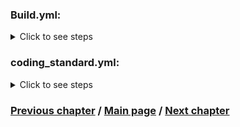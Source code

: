 ### Build.yml:
<details>
   <summary>Click to see steps</summary>

```yaml
- uses: actions/checkout@v3
```

   1. Setup PHP
      <details>
         <summary>Click for code</summary>
   
      ```YML
           -
              name: Setup PHP
              uses: shivammathur/setup-php@v2
              with:
                php-version: "${{ matrix.php }}"
                extensions: intl
                tools: flex, symfony
                coverage: none
      ```
      </details>
   
   2. Setup Node
      <details>
         <summary>Click for code</summary>
   
      ```YML
          -
            name: Setup Node
            uses: actions/setup-node@v4
            with:
              node-version: "${{ matrix.node }}"
      ```
      </details>
   
   3. Shutdown default MySQL
       <details>
         <summary>Click for code</summary>
   
      ```YML
          -
            name: Shutdown default MySQL
            run: sudo service mysql stop
      ```
      </details>
   
   4. Setup MySQL
      <details>
         <summary>Click for code</summary>
   
      ```YML
          -
            name: Setup MySQL
            uses: mirromutth/mysql-action@v1.1
            with:
              mysql version: "${{ matrix.mysql }}"
              mysql root password: "root"
      ```
      </details>
   
   5. Output PHP version for Symfony CLI
      <details>
         <summary>Click for code</summary>
   
      ```YML
          -
            name: Output PHP version for Symfony CLI
            run: php -v | head -n 1 | awk '{ print $2 }' > .php-version
      ```
      </details>

   6. Install certificates
      <details>
         <summary>Click for code</summary>
   
      ```YML
          -
            name: Install certificates
            run: symfony server:ca:install
      ```
      </details>
   
   7. Run Chrome Headless
      <details>
         <summary>Click for code</summary>
   
      ```YML
         -
            name: Run Chrome Headless
            run: google-chrome-stable --enable-automation --disable-background-networking --no-default-browser-check --no-first-run --disable-popup-blocking --disable-default-apps --allow-insecure-localhost --disable-translate --disable-extensions --no-sandbox --enable-features=Metal --headless --remote-debugging-port=9222 --window-size=2880,1800 --proxy-server='direct://' --proxy-bypass-list='*' http://127.0.0.1 > /dev/null 2>&1 &
      ```
      </details>
   
   8. Run webserver
      <details>
         <summary>Click for code</summary>
   
      ```YML
          -
            name: Run webserver
            run: (cd tests/Application && symfony server:start --port=8080 --dir=public --daemon)
      ```
      </details>

   9. Get Composer cache directory
      <details>
         <summary>Click for code</summary>
   
      ```YML
           -
             name: Get Composer cache directory
             id: composer-cache
             run: echo "dir=$(composer config cache-files-dir)" >> $GITHUB_OUTPUT
      ```
      </details>
   
   10. Cache Composer
       <details>
          <summary>Click for code</summary>
   
       ```YML
           -
             name: Cache Composer
             uses: actions/cache@v4
             with:
               path: ${{ steps.composer-cache.outputs.dir }}
               key: ${{ runner.os }}-php-${{ matrix.php }}-composer-${{ hashFiles('**/composer.json **/composer.lock') }}
               restore-keys: |
                  ${{ runner.os }}-php-${{ matrix.php }}-composer-
       ```
       </details>
   
   11. Restrict Sylius version
       <details>
          <summary>Click for code</summary>
   
       ```YML
           -
             name: Restrict Sylius version
             if: matrix.sylius != ''
             run: composer require "sylius/sylius:${{ matrix.sylius }}" --no-update --no-scripts --no-interaction
   
       ```
       </details>
   
   12. Install PHP dependencies
       <details>
          <summary>Click for code</summary>
   
       ```YML
           -
             name: Install PHP dependencies
             run: composer install --no-interaction
             env:
                 SYMFONY_REQUIRE: ${{ matrix.symfony }}
       ```
       </details>
   
   13. Install Behat driver
       <details>
          <summary>Click for code</summary>
   
       ```YML
           -
            name: Install Behat driver
            run: vendor/bin/bdi browser:google-chrome drivers
       ```
       </details>
   
   14. Get Yarn cache directory
       <details>
          <summary>Click for code</summary>
   
       ```YML
           -
             name: Get Yarn cache directory
             id: yarn-cache
             run: echo "dir=$(yarn cache dir)" >> $GITHUB_OUTPUT
       ```
       </details>
   
   15. Cache Yarn
       <details>
           <summary>Click for code</summary>
   
       ```YML
           -
             name: Cache Yarn
             uses: actions/cache@v4
             with:
               path: ${{ steps.yarn-cache.outputs.dir }}
               key: ${{ runner.os }}-node-${{ matrix.node }}-yarn-${{ hashFiles('**/package.json **/yarn.lock') }}
               restore-keys: |
                 ${{ runner.os }}-node-${{ matrix.node }}-yarn-
       ```
       </details>  
   
   16. Install JS dependencies
       <details>
           <summary>Click for code</summary>
   
       ```YML
           -
             name: Install JS dependencies
             run: |
               (cd tests/Application && yarn install)
       ```
       </details>  
   
   17. Prepare test application database
       <details>
           <summary>Click for code</summary>
   
       ```YML
          -
             name: Prepare test application database
             run: |
               (cd tests/Application && bin/console doctrine:database:create -vvv)
               (cd tests/Application && bin/console doctrine:migrations:migrate -n -vvv -q)
       ```
       </details>  
   
   18. Prepare test application assets
       <details>
           <summary>Click for code</summary>
   
       ```YML
           -
             name: Prepare test application assets
             run: |
               (cd tests/Application && bin/console assets:install public -vvv)
               (cd tests/Application && yarn build:prod)
       ```
       </details>  
   
   19. Prepare test application cache
       <details>
           <summary>Click for code</summary>
   
       ```YML
           -
             name: Prepare test application cache
             run: (cd tests/Application && bin/console cache:warmup -vvv)
       ```
       </details>  
   
   20. Load fixtures in test application
       <details>
           <summary>Click for code</summary>
   
       ```YML
           -
             name: Load fixtures in test application
             run: (cd tests/Application && bin/console sylius:fixtures:load -n)
       ```
       </details>  
   
   21. Validate composer.json
       <details>
           <summary>Click for code</summary>
   
       ```YML
           -
             name: Validate composer.json
             run: composer validate --ansi --strict
       ```
       </details>  
   
   22. Validate database schema
       <details>
           <summary>Click for code</summary>
   
       ```YML
           -
             name: Validate database schema
             run: (cd tests/Application && bin/console doctrine:schema:validate)
       ```
       </details>  
   
   23. Run PHPSpec
       <details>
           <summary>Click for code</summary>
   
       ```YML
           -
             name: Run PHPSpec
             run: vendor/bin/phpspec run --ansi -f progress --no-interaction
       ```
       </details>  
   
   24. Run PHPUnit
       <details>
           <summary>Click for code</summary>
   
       ```YML
          -
             name: Run PHPUnit
             run: vendor/bin/phpunit --colors=always
       ```
       </details>  
   
   25. Run Behat
       <details>
           <summary>Click for code</summary>
   
       ```YML
           -
             name: Run Behat
             run: vendor/bin/behat --colors --strict -vvv --no-interaction -f progress  || vendor/bin/behat --colors --strict -vvv --no-interaction -f progress --rerun
       ```
       </details>
   
   26. Upload Behat logs
       <details>
           <summary>Click for code</summary>
   
       ```YML
           -
             name: Upload Behat logs
             uses: actions/upload-artifact@v3
             if: failure()
             with:
               name: Behat logs
               path: etc/build/
               if-no-files-found: ignore
       ```
       </details> 
   
   27. Failed build Slack notification
       <details>
           <summary>Click for code</summary>
   
       ```YML
            -
               name: Failed build Slack notification
               uses: rtCamp/action-slack-notify@v2
               if: ${{ failure() && (GithubBuilds.ref == 'refs/heads/main' || GithubBuilds.ref == 'refs/heads/master') }}
               env:
                 SLACK_CHANNEL: ${{ secrets.FAILED_BUILD_SLACK_CHANNEL }}
                 SLACK_COLOR: ${{ job.status }}
                 SLACK_ICON: https://github.com/rtCamp.png?size=48
                 SLACK_MESSAGE: ':x:'
                 SLACK_TITLE: Failed build on ${{ GithubBuilds.event.repository.name }} repository
                 SLACK_USERNAME: ${{ secrets.FAILED_BUILD_SLACK_USERNAME }}
                 SLACK_WEBHOOK: ${{ secrets.FAILED_BUILD_SLACK_WEBHOOK }}
       ```
       </details>  
</details>

### coding_standard.yml:
<details>
   <summary>Click to see steps</summary>

```yaml
    - uses: actions/checkout@v3
```

1. Setup PHP
   <details>
      <summary>Click for code</summary>

   ```yaml
   - name: Setup PHP
     uses: shivammathur/setup-php@v2
     with:
       php-version: "${{ matrix.php }}"
       extensions: intl
       tools: flex, symfony
       coverage: none
   ```
   </details>

2. Get Composer cache directory
   <details>
      <summary>Click for code</summary>

   ```yaml
   - name: Get Composer cache directory
     id: composer-cache
     run: echo "::set-output name=dir::$(composer config cache-files-dir)"
   ```
   </details>

3. Cache Composer
   <details>
      <summary>Click for code</summary>

   ```yaml
   - name: Cache Composer
     uses: actions/cache@v4
     with:
       path: ${{ steps.composer-cache.outputs.dir }}
       key: ${{ runner.os }}-php-${{ matrix.php }}-composer-${{ hashFiles('**/composer.json **/composer.lock') }}
       restore-keys: |
         ${{ runner.os }}-php-${{ matrix.php }}-composer-
   ```
   </details>

4. Restrict Symfony version
   <details>
      <summary>Click for code</summary>

   ```yaml
   - name: Restrict Symfony version
     if: matrix.symfony != ''
     run: |
       composer global config --no-plugins allow-plugins.symfony/flex true
       composer global require --no-progress --no-scripts --no-plugins "symfony/flex:^1.10"
       composer config extra.symfony.require "${{ matrix.symfony }}"
   ```
   </details>

5. Restrict Sylius version
   <details>
      <summary>Click for code</summary>

   ```yaml
   - name: Restrict Sylius version
     if: matrix.sylius != ''
     run: composer require "sylius/sylius:${{ matrix.sylius }}" --no-update --no-scripts --no-interaction
   ```
   </details>

6. Install PHP dependencies
   <details>
      <summary>Click for code</summary>

   ```yaml
   - name: Install PHP dependencies
     run: composer install --no-interaction
     env:
       SYMFONY_REQUIRE: ${{ matrix.symfony }}
   ```
   </details>

7. Run PHPStan in src directory
   <details>
      <summary>Click for code</summary>

   ```yaml
   - name: Run PHPStan src dir
     run: vendor/bin/phpstan analyse -c phpstan.neon -l 8 src/
   ```
   </details>

8. Run PHPStan in spec directory
   <details>
      <summary>Click for code</summary>

   ```yaml
   - name: Run PHPStan spec dir
     run: vendor/bin/phpstan analyse -c phpstan.neon -l 6 spec/
   ```
   </details>

9. Run ECS
   <details>
      <summary>Click for code</summary>

   ```yaml
   - name: Run ECS
     run: vendor/bin/ecs
   ```
   </details>

10. Failed build Slack notification
    <details>
      <summary>Click for code</summary>

    ```yaml
    - name: Failed build Slack notification
      uses: rtCamp/action-slack-notify@v2
      if: ${{ failure() && (github.ref == 'refs/heads/main' || github.ref == 'refs/heads/master') }}
      env:
        SLACK_CHANNEL: ${{ secrets.FAILED_BUILD_SLACK_CHANNEL }}
        SLACK_COLOR: ${{ job.status }}
        SLACK_ICON: https://github.com/rtCamp.png?size=48
        SLACK_MESSAGE: ':x:'
        SLACK_TITLE: Failed build on ${{ github.event.repository.name }} repository
        SLACK_USERNAME: ${{ secrets.FAILED_BUILD_SLACK_USERNAME }}
        SLACK_WEBHOOK: ${{ secrets.FAILED_BUILD_SLACK_WEBHOOK }}
    ```
</details>

</details>


### [Previous chapter](./3_JobsAndStrategySubchapter.md) / [Main page](../../README.md) / [Next chapter](./5_ExampleBuildsSubchapter.md)
